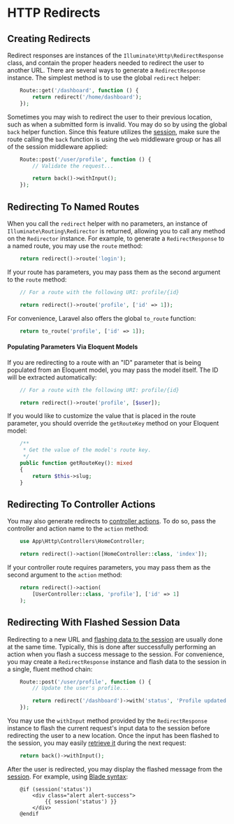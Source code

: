 # HTTP Redirects

<a name="creating-redirects"></a>
## Creating Redirects

Redirect responses are instances of the `Illuminate\Http\RedirectResponse` class, and contain the proper headers needed to redirect the user to another URL. There are several ways to generate a `RedirectResponse` instance. The simplest method is to use the global `redirect` helper:

```php
    Route::get('/dashboard', function () {
        return redirect('/home/dashboard');
    });
```

Sometimes you may wish to redirect the user to their previous location, such as when a submitted form is invalid. You may do so by using the global `back` helper function. Since this feature utilizes the [session](/docs/{{version}}/session), make sure the route calling the `back` function is using the `web` middleware group or has all of the session middleware applied:

```php
    Route::post('/user/profile', function () {
        // Validate the request...

        return back()->withInput();
    });
```

<a name="redirecting-named-routes"></a>
## Redirecting To Named Routes

When you call the `redirect` helper with no parameters, an instance of `Illuminate\Routing\Redirector` is returned, allowing you to call any method on the `Redirector` instance. For example, to generate a `RedirectResponse` to a named route, you may use the `route` method:

```php
    return redirect()->route('login');
```

If your route has parameters, you may pass them as the second argument to the `route` method:

```php
    // For a route with the following URI: profile/{id}

    return redirect()->route('profile', ['id' => 1]);
```

For convenience, Laravel also offers the global `to_route` function:

```php
    return to_route('profile', ['id' => 1]);
```

<a name="populating-parameters-via-eloquent-models"></a>
#### Populating Parameters Via Eloquent Models

If you are redirecting to a route with an "ID" parameter that is being populated from an Eloquent model, you may pass the model itself. The ID will be extracted automatically:

```php
    // For a route with the following URI: profile/{id}

    return redirect()->route('profile', [$user]);
```

If you would like to customize the value that is placed in the route parameter, you should override the `getRouteKey` method on your Eloquent model:

```php
    /**
     * Get the value of the model's route key.
     */
    public function getRouteKey(): mixed
    {
        return $this->slug;
    }
```

<a name="redirecting-controller-actions"></a>
## Redirecting To Controller Actions

You may also generate redirects to [controller actions](/docs/{{version}}/controllers). To do so, pass the controller and action name to the `action` method:

```php
    use App\Http\Controllers\HomeController;

    return redirect()->action([HomeController::class, 'index']);
```

If your controller route requires parameters, you may pass them as the second argument to the `action` method:

```php
    return redirect()->action(
        [UserController::class, 'profile'], ['id' => 1]
    );
```

<a name="redirecting-with-flashed-session-data"></a>
## Redirecting With Flashed Session Data

Redirecting to a new URL and [flashing data to the session](/docs/{{version}}/session#flash-data) are usually done at the same time. Typically, this is done after successfully performing an action when you flash a success message to the session. For convenience, you may create a `RedirectResponse` instance and flash data to the session in a single, fluent method chain:

```php
    Route::post('/user/profile', function () {
        // Update the user's profile...

        return redirect('/dashboard')->with('status', 'Profile updated!');
    });
```

You may use the `withInput` method provided by the `RedirectResponse` instance to flash the current request's input data to the session before redirecting the user to a new location. Once the input has been flashed to the session, you may easily [retrieve it](/docs/{{version}}/requests#retrieving-old-input) during the next request:

```php
    return back()->withInput();
```

After the user is redirected, you may display the flashed message from the [session](/docs/{{version}}/session). For example, using [Blade syntax](/docs/{{version}}/blade):

```blade
    @if (session('status'))
        <div class="alert alert-success">
            {{ session('status') }}
        </div>
    @endif
```
